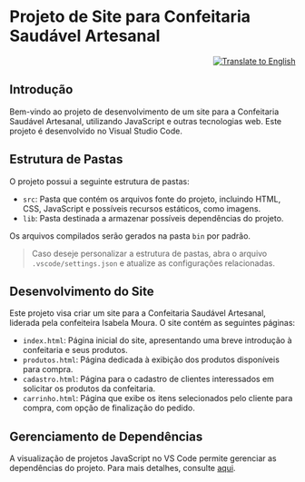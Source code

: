 
# Projeto de Site para Confeitaria Saudável Artesanal

<p align="right">
    <a href="README_EN.md">
        <img src="https://img.shields.io/badge/Translate%20to-English-blue" alt="Translate to English">
    </a>
</p>

## Introdução

Bem-vindo ao projeto de desenvolvimento de um site para a Confeitaria Saudável Artesanal, utilizando JavaScript e outras tecnologias web. Este projeto é desenvolvido no Visual Studio Code.

## Estrutura de Pastas

O projeto possui a seguinte estrutura de pastas:

- `src`: Pasta que contém os arquivos fonte do projeto, incluindo HTML, CSS, JavaScript e possíveis recursos estáticos, como imagens.
- `lib`: Pasta destinada a armazenar possíveis dependências do projeto.

Os arquivos compilados serão gerados na pasta `bin` por padrão.

> Caso deseje personalizar a estrutura de pastas, abra o arquivo `.vscode/settings.json` e atualize as configurações relacionadas.

## Desenvolvimento do Site

Este projeto visa criar um site para a Confeitaria Saudável Artesanal, liderada pela confeiteira Isabela Moura. O site contém as seguintes páginas:

- `index.html`: Página inicial do site, apresentando uma breve introdução à confeitaria e seus produtos.
- `produtos.html`: Página dedicada à exibição dos produtos disponíveis para compra.
- `cadastro.html`: Página para o cadastro de clientes interessados em solicitar os produtos da confeitaria.
- `carrinho.html`: Página que exibe os itens selecionados pelo cliente para compra, com opção de finalização do pedido.

## Gerenciamento de Dependências

A visualização de projetos JavaScript no VS Code permite gerenciar as dependências do projeto. Para mais detalhes, consulte [aqui](https://code.visualstudio.com/docs/nodejs/working-with-javascript).
